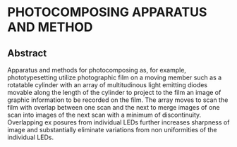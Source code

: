 # PHOTOCOMPOSING APPARATUS AND METHOD

## Abstract
Apparatus and methods for photocomposing as, for example, phototypesetting utilize photographic film on a moving member such as a rotatable cylinder with an array of multitudinous light emitting diodes movable along the length of the cylinder to project to the film an image of graphic information to be recorded on the film. The array moves to scan the film with overlap between one scan and the next to merge images of one scan into images of the next scan with a minimum of discontinuity. Overlapping ex posures from individual LEDs further increases sharpness of image and substantially eliminate variations from non uniformities of the individual LEDs.